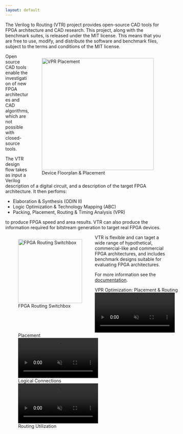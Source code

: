 ```yaml
---
layout: default
---
```


The Verilog to Routing (VTR) project provides open-source CAD tools for FPGA architecture and CAD research. This project, along with the benchmark suites, is released under the MIT license. This means that you are free to use, modify, and distribute the software and benchmark files, subject to the terms and conditions of the MIT license.



<figure style="float:right">
    <img src='/img/vpr_placement.png' alt='VPR Placement' width="350px" />
    <figcaption>Device Floorplan & Placement</figcaption>
</figure>

Open source CAD tools enable the investigation of new FPGA architectures and CAD algorithms, which are not possible with closed-source tools.

The VTR design flow takes as input a Verilog description of a digital circuit, and a description of the target FPGA architecture. It then perfoms:

* Elaboration & Synthesis (ODIN II)
* Logic Optimization & Technology Mapping (ABC)
* Packing, Placement, Routing & Timing Analysis (VPR)

to produce FPGA speed and area results.
VTR can also produce the information required for bitstream generation to target real FPGA devices.

<figure style="float:left">
    <img src="/img/vpr_sb.png" alt="FPGA Routing Switchbox" width="200"/>
    <figcaption>FPGA Routing Switchbox</figcaption>
</figure>

VTR is flexible and can taget a wide range of hypothetical, commercial-like and commercial FPGA architectures, and includes benchmark designs suitable for evaluating FPGA architectures.


For more information see the [documentation](https://docs.verilogtorouting.org).

<figure style="width:100%">
    <figcaption>VPR Optimization: Placement & Routing</figcaption>
    <div class="grid-container">
        <div style="grid-row-start: 1; grid-row-end: 2; grid-column-start: 1; grid-column-end: 2;">
            <video autoplay loop muted playsinline width="250">
                <source src="img/neuron_placement_macros.mp4" type="video/mp4"/>
            </video>
            <figcaption>Placement</figcaption>
        </div>
        <div style="grid-row-start: 1; grid-row-end: 2; grid-column-start: 2; grid-column-end: 3;">
            <video autoplay loop muted playsinline width="250">
                <source src="img/neuron_nets.mp4" type="video/mp4"/>
            </video>
            <figcaption>Logical Connections</figcaption>
        </div>
        <div style="grid-row-start: 1; grid-row-end: 2; grid-column-start: 3; grid-column-end: 4;">
            <video autoplay loop muted playsinline width="250">
                <source src="img/neuron_routing_util.mp4" type="video/mp4"/>
            </video>
            <figcaption>Routing Utilization</figcaption>
        </div>
    </div>
</figure>
